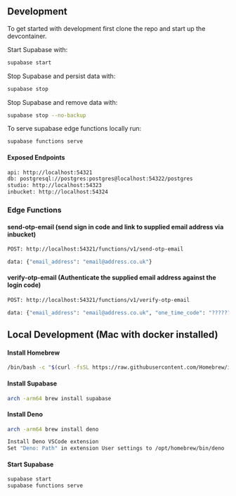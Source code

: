 ## Development

To get started with development first clone the repo and start up the
devcontainer.

Start Supabase with:

```bash
supabase start
```

Stop Supabase and persist data with:

```bash
supabase stop
```

Stop Supabase and remove data with:

```bash
supabase stop --no-backup
```

To serve supabase edge functions locally run:

```bash
supabase functions serve
```

#### Exposed Endpoints

```bash
api: http://localhost:54321
db: postgresql://postgres:postgres@localhost:54322/postgres
studio: http://localhost:54323
inbucket: http://localhost:54324
```

### Edge Functions

#### send-otp-email (send sign in code and link to supplied email address via inbucket)

```bash
POST: http://localhost:54321/functions/v1/send-otp-email

data: {"email_address": "email@address.co.uk"}
```

#### verify-otp-email (Authenticate the supplied email address against the login code)

```bash
POST: http://localhost:54321/functions/v1/verify-otp-email

data: {"email_address": "email@address.co.uk", "one_time_code": "??????"}
```

## Local Development (Mac with docker installed)

#### Install Homebrew

```bash
/bin/bash -c "$(curl -fsSL https://raw.githubusercontent.com/Homebrew/install/HEAD/install.sh)"
```

#### Install Supabase

```bash
arch -arm64 brew install supabase
```

#### Install Deno

```bash
arch -arm64 brew install deno

Install Deno VSCode extension
Set "Deno: Path" in extension User settings to /opt/homebrew/bin/deno
```

#### Start Supabase

```bash
supabase start
supabase functions serve
```
